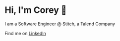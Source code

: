 # Hi, I'm Corey 👋

I am a Software Engineer @ Stitch, a Talend Company

Find me on <a href="http://www.coreyruderman.com">LinkedIn</a>
